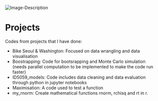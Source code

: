 ![Image-Description](https://i.pinimg.com/originals/46/2f/ee/462fee75b5b780b0016ed8c2b35c0d1f.gif)

# Projects
Codes from projects that I have done:
- Bike Seoul & Washington: Focused on data wrangling and data visualisation
- Boostrapping: Code for bootsrapping and Monte Carlo simulation (needs parallel computation to be implemented to make the code run faster)
- ID5059_models: Code includes data cleaning and data evaluation through python in jupyter notebooks 
- Maximisation: A code used to test a function 
- my_rnorm: Create mathematical functions rnorm, rchisq and rt in r. 
